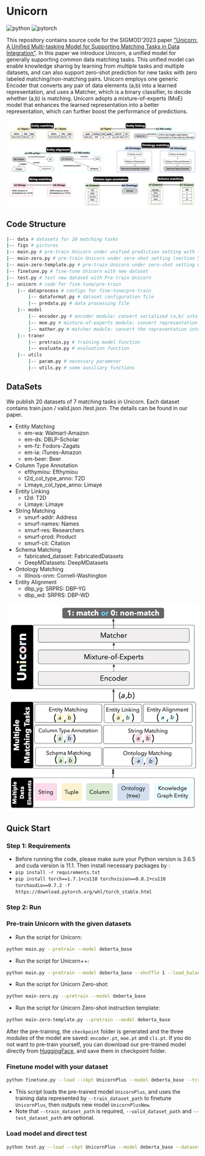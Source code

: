 # Unicorn

![python](https://img.shields.io/badge/python-3.6.5-blue)
![pytorch](https://img.shields.io/badge/pytorch-1.7.1-brightgreen)

This repository contains source code for the SIGMOD'2023 paper ["Unicorn: A Unified Multi-tasking Model for Supporting
Matching Tasks in Data Integration"](https://doi.org/10.1145/3588938). In this paper we introduce Unicorn, a unified model for generally supporting common data matching tasks. This unified model can enable knowledge sharing by learning from multiple tasks and multiple datasets, and can also support zero-shot prediction for new tasks with zero labeled matching/non-matching pairs. Unicorn employs one generic Encoder that converts any pair of data elements (a,b) into a learned representation, and uses a Matcher, which is a binary classifier, to decide whether (a,b) is matching. Unicorn adopts a mixture-of-experts (MoE) model that enhances the learned representation into a better representation, which can further boost the performance of predictions.

<img src="figs/matching-tasks.png" width="820" />


## Code Structure


```sh
|-- data # datasets for 20 matching tasks
|-- figs # pictures
|-- main.py # pre-train Unicorn under unified prediction setting with the given 20 datasets (section 5.2 in paper)
|-- main-zero.py # pre-train Unicorn under zero-shot setting (section 5.3 in paper)
|-- main-zero-template.py # pre-train Unicorn under zero-shot setting with instruction template (section 5.3 in paper)
|-- finetune.py # fine-tune Unicorn with new dataset
|-- test.py # test new dataset with Pre-train Unicorn
|-- unicorn # code for fine-tune/pre-train
    |-- dataprocess # configs for fine-tune/pre-train
        |-- dataformat.py # dataset configuration file
        |-- predata.py # data processing file
    |-- model
        |-- encoder.py # encoder module: convert serialized (a,b) into representation
        |-- moe.py # mixture-of-experts module: convert representation into a better representation
        |-- mather.py # matcher module: convert the representation into 0 (non-matching)/1 (matching)
    |-- traner
        |-- pretrain.py # training model function
        |-- evaluate.py # evaluation function
    |-- utils
        |-- param.py # necessary parameter
        |-- utils.py # some auxiliary functions
```

## DataSets
We publish 20 datasets of 7 matching tasks in Unicorn.
Each dataset contains train.json / valid.json /test.json. The details can be found in our paper.

- Entity Matching
    - em-wa: Walmart-Amazon
    - em-ds: DBLP-Scholar
    - em-fz: Fodors-Zagats
    - em-ia: iTunes-Amazon
    - em-beer: Beer
- Column Type Annotation
    - efthymiou: Efthymiou
    - t2d_col_type_anno: T2D
    - Limaye_col_type_anno: Limaye
- Entity Linking
    - t2d: T2D
    - Limaye: Limaye
- String Matching
    - smurf-addr: Address
    - smurf-names: Names
    - smurf-res: Researchers
    - smurf-prod: Product
    - smurf-cit: Citation
- Schema Matching
    - fabricated_dataset: FabricatedDatasets
    - DeepMDatasets: DeepMDatasets
- Ontology Matching
    - Illinois-onm: Cornell-Washington
- Entity Alignment
    - dbp_yg: SRPRS: DBP-YG
    - dbp_wd: SRPRS: DBP-WD

<img src="figs/framework.png" width="520" />


## Quick Start
### Step 1: Requirements
- Before running the code, please make sure your Python version is 3.6.5 and cuda version is 11.1. Then install necessary packages by :
- `pip install -r requirements.txt`
- `pip install torch==1.7.1+cu110 torchvision==0.8.2+cu110 torchaudio==0.7.2 -f https://download.pytorch.org/whl/torch_stable.html`

### Step 2: Run

### Pre-train Unicorn with the given datasets
-  Run the script for Unicorn:
```bash
python main.py --pretrain --model deberta_base
```

- Run the script for Unicorn++:
```bash
python main.py --pretrain --model deberta_base --shuffle 1 --load_balance 1
```

- Run the script for Unicorn Zero-shot:
```bash
python main-zero.py --pretrain --model deberta_base
```

- Run the script for Unicorn Zero-shot instruction template:
```bash
python main-zero-template.py --pretrain --model deberta_base
```

After the pre-training, the `checkpoint` folder is generated and the three modules of the model are saved: `encoder.pt`, `moe.pt` and `cls.pt`. If you do not want to pre-train yourself, you can download our pre-trained model directly from [HuggingFace](https://huggingface.co/RUC-DataLab/unicorn-plus-v1), and save them in checkpoint folder.


### Finetune model with your dataset

```bash
python finetune.py --load --ckpt UnicornPlus --model deberta_base --train_dataset_path "train_file_path1.json train_file_path2.json ..." --valid_dataset_path "valid_file_path1.json valid_file_path2.json ..." --test_dataset_path "test_file_path1.json test_file_path2.json ..." --train_metrics "f1 f1 ..." --test_metrics "f1 f1 ..." --modelname UnicornPlusNew
```

- This script loads the pre-trained model `UnicornPlus`, and uses the training data represented by `--train_dataset_path` to finetune `UnicornPlus`, then outputs new model `UnicornPlusNew`.
- Note that `--train_dataset_path` is required, `--valid_dataset_path` and `--test_dataset_path` are optional.

### Load model and direct test

```bash
python test.py --load --ckpt UnicornPlus --model deberta_base --dataset_path "test_file_path1.json test_file_path2.json ..." --test_metrics "f1 f1 ..."
```
